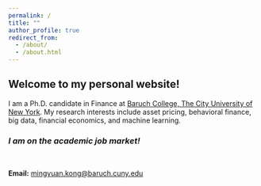 ```yaml
---
permalink: /
title: ""
author_profile: true
redirect_from: 
  - /about/
  - /about.html
---
```


<h2>Welcome to my personal website!</h2>

I am a Ph.D. candidate in Finance at [Baruch College, The City University of New York](https://www.baruch.cuny.edu/).
My research interests include asset pricing, behavioral finance, big data, financial economics, and machine learning.

<h3><em>I am on the academic job market!</em></h3>

<p>&nbsp;</p>

**Email:** [mingyuan.kong@baruch.cuny.edu](mingyuan.kong@baruch.cuny.edu)
